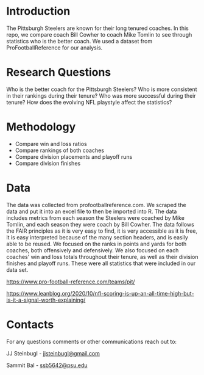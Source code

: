 # Introduction
The Pittsburgh Steelers are known for their long tenured coaches. In this repo, we compare coach Bill Cowher to coach Mike Tomlin to see through statistics who is the better coach. We used a dataset from ProFootballReference for our analysis.

# Research Questions
Who is the better coach for the Pittsburgh Steelers?
Who is more consistent in their rankings during their tenure?
Who was more successful during their tenure?
How does the evolving NFL playstyle affect the statistics?


# Methodology
- Compare win and loss ratios
- Compare rankings of both coaches
- Compare division placements and playoff runs
- Compare division finishes

# Data
The data was collected from profootballreference.com. We scraped the data and put it into an excel file to then be imported into R. The data includes metrics from each season the Steelers were coached by Mike Tomlin, and each season they were coach by Bill Cowher. The data follows the FAIR principles as it is very easy to find, it is very accessible as it is free, it is easy interpreted because of the many section headers, and is easily able to be reused. We focused on the ranks in points and yards for both coaches, both offensively and defensively. We also focused on each coaches' win and loss totals throughout their tenure, as well as their division finishes and playoff runs. These were all statistics that were included in our data set.

https://www.pro-football-reference.com/teams/pit/

https://www.leanblog.org/2020/10/nfl-scoring-is-up-an-all-time-high-but-is-it-a-signal-worth-explaining/

# Contacts
For any questions comments or other communications reach out to:

JJ Steinbugl - jjsteinbugl@gmail.com

Sammit Bal - ssb5642@psu.edu
